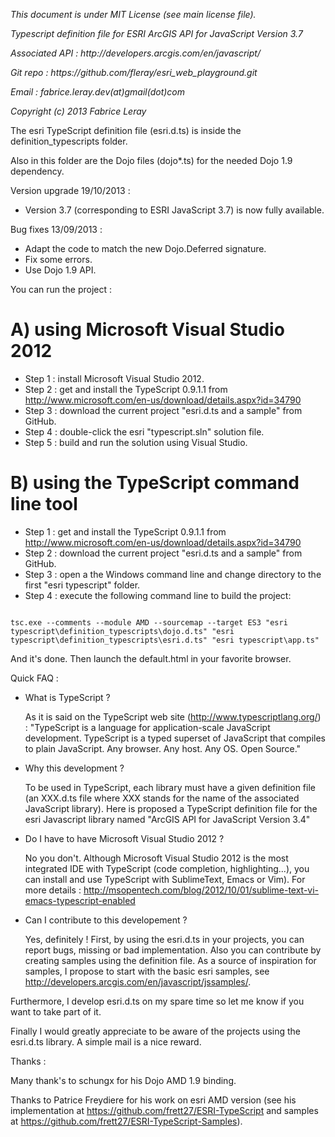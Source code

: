 <p><i>This document is under MIT License (see main license file).</i></p>
<p><i>Typescript definition file for ESRI ArcGIS API for JavaScript Version 3.7</i></p>
<p><i>Associated API : http://developers.arcgis.com/en/javascript/</i></p>
<p><i>Git repo : https://github.com/fleray/esri_web_playground.git</i></p>
<p><i>Email : fabrice.leray.dev(at)gmail(dot)com</i></p>
<p><i>Copyright (c) 2013 Fabrice Leray </i></p>

The esri TypeScript definition file (esri.d.ts) is inside the definition_typescripts folder.

Also in this folder are the Dojo files (dojo*.ts) for the needed Dojo 1.9 dependency.

Version upgrade 19/10/2013 :
- Version 3.7 (corresponding to ESRI JavaScript 3.7) is now fully available.

Bug fixes 13/09/2013 : 
- Adapt the code to match the new Dojo.Deferred<TYPE> signature.
- Fix some errors.
- Use Dojo 1.9 API.

You can run the project :

A) using Microsoft Visual Studio 2012
===============================
 - Step 1 : install Microsoft Visual Studio 2012.
 - Step 2 : get and install the TypeScript 0.9.1.1 from http://www.microsoft.com/en-us/download/details.aspx?id=34790
 - Step 3 : download the current project "esri.d.ts and a sample" from GitHub.
 - Step 4 : double-click the esri "typescript.sln" solution file.
 - Step 5 : build and run the solution using Visual Studio.

B) using the TypeScript command line tool
=========================================
 - Step 1 : get and install the TypeScript 0.9.1.1 from http://www.microsoft.com/en-us/download/details.aspx?id=34790
 - Step 2 : download the current project "esri.d.ts and a sample" from GitHub.
 - Step 3 : open a the Windows command line and change directory to the first "esri typescript" folder.
 - Step 4 : execute the following command line to build the project:

<pre><code>
tsc.exe --comments --module AMD --sourcemap --target ES3 "esri typescript\definition_typescripts\dojo.d.ts" "esri typescript\definition_typescripts\esri.d.ts" "esri typescript\app.ts"
</code></pre>

And it's done. Then launch the default.html in your favorite browser.


Quick FAQ : 

 - What is TypeScript ?
 
	As it is said on the TypeScript web site (http://www.typescriptlang.org/) : 
	"TypeScript is a language for application-scale JavaScript development.
	TypeScript is a typed superset of JavaScript that compiles to plain JavaScript.
	Any browser. Any host. Any OS. Open Source."

 - Why this development ?
 
	To be used in TypeScript, each library must have a given definition  file (an XXX.d.ts file where XXX stands for the name of the associated JavaScript library).
	Here is proposed a TypeScript definition file for the esri Javascript library named "ArcGIS API for JavaScript Version 3.4"

 - Do I have to have Microsoft Visual Studio 2012 ?
 
	No you don't. Although Microsoft Visual Studio 2012 is the most integrated IDE with TypeScript (code completion, highlighting...), you can install and use TypeScript with SublimeText, Emacs or Vim). For more details : http://msopentech.com/blog/2012/10/01/sublime-text-vi-emacs-typescript-enabled

 - Can I contribute to this developement ?

	Yes, definitely ! First, by using the esri.d.ts in your projects, you can report bugs, missing or bad implementation.
	Also you can contribute by creating samples using the definition file. As a source of inspiration for samples, I propose to start with the basic esri samples, see http://developers.arcgis.com/en/javascript/jssamples/.


Furthermore, I develop esri.d.ts on my spare time so let me know if you want to take part of it.

Finally I would greatly appreciate to be aware of the projects using the esri.d.ts library. A simple mail is a nice reward.

Thanks :

Many thank's to schungx for his Dojo AMD 1.9 binding.

Thanks to Patrice Freydiere for his work on esri AMD version (see his implementation at https://github.com/frett27/ESRI-TypeScript and samples at https://github.com/frett27/ESRI-TypeScript-Samples).
